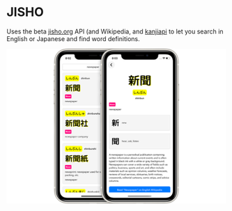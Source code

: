 # JISHO

Uses the beta [jisho.org](https://www.jisho.org/) API (and Wikipedia, and [kanjiapi](https://kanjiapi.dev/) to let you search in English or Japanese and find word definitions.

![screenshots](https://github.com/alexmcmillan1/JISHO/blob/master/jishopair.png)